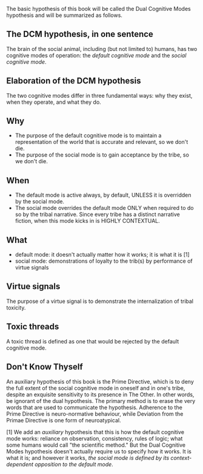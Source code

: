 The basic hypothesis of this book will be called the Dual Cognitive Modes hypothesis and will be summarized as follows.

## The DCM hypothesis, in one sentence

The brain of the social animal, including (but not limited to) humans, has two cognitive modes of operation: the *default cognitive mode* and the *social cognitive mode*. 

## Elaboration of the DCM hypothesis

The two cognitive modes differ in three fundamental ways: why they exist, when they operate, and what they do.

## Why
- The purpose of the default cognitive mode is to maintain a representation of the world that is accurate and relevant, so we don't die.
- The purpose of the social mode is to gain acceptance by the tribe, so we don't die.

## When
- The default mode is active always, by default, UNLESS it is overridden by the social mode.
- The social mode overrides the default mode ONLY when required to do so by the tribal narrative. Since every tribe has a distinct narrative fiction, when this mode kicks in is HIGHLY CONTEXTUAL.

## What
- default mode: it doesn't actually matter how it works; it is what it is [1]
- social mode: demonstrations of loyalty to the trib(s) by performance of virtue signals

## Virtue signals

The purpose of a virtue signal is to demonstrate the internalization of tribal toxicity.

## Toxic threads

A toxic thread is defined as one that would be rejected by the default cognitive mode.

## Don't Know Thyself

An auxiliary hypothesis of this book is the Prime Directive, which is to deny the full extent of the social cognitive mode in oneself and in one's tribe, despite an exquisite sensitivity to its presence in The Other. In other words, be ignorant of the dual hypothesis. The primary method is to erase the very words that are used to communicate the hypothesis. Adherence to the Prime Directive is neuro-normative behaviour, while Deviation from the Primae Directive is one form of neuroatypical.

[1] We add an *auxiliary* hypothesis that this is how the default cognitive mode works: reliance on observation, consistency, rules of logic; what some humans would call "the scientific method." But the Dual Cognitive Modes hypothesis doesn't actually require us to specify how it works. It is what it is; and however it works, *the social mode is defined by its context-dependent opposition to the default mode*.


